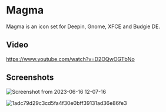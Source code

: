 # Magma
Magma is an icon set for Deepin, Gnome, XFCE and Budgie DE.

Video
--
https://www.youtube.com/watch?v=D2OQwOGTbNo

Screenshots
--

![Screenshot from 2023-06-16 12-07-16](https://github.com/SethStormR/Magma/assets/60283532/2cb01e96-e98d-47fb-a87f-24980b3a9a95)


![1adc79d29c3cd5fa4f30e0bff39131ad36e86fe3](https://github.com/SethStormR/Magma/assets/60283532/eba8bc8d-4689-4dc2-bcd4-1633daad91b4)

